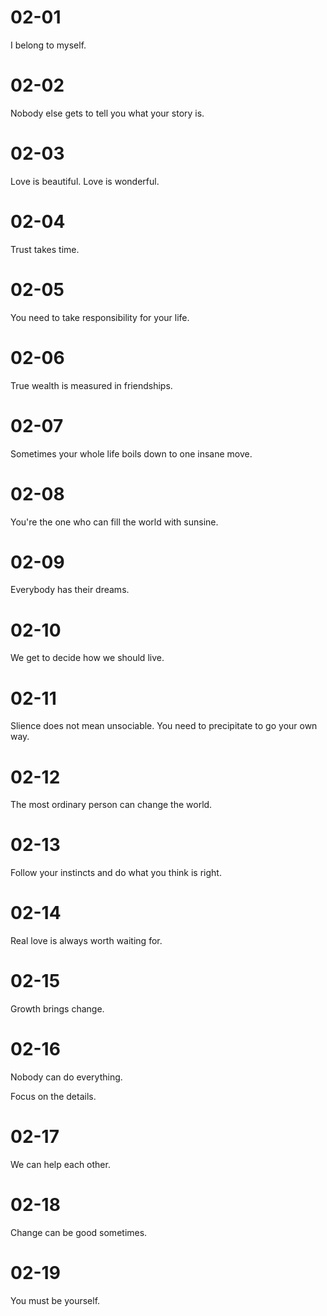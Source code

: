 # 02-01

I belong to myself.

# 02-02

Nobody else gets to tell you what your story is.

# 02-03

Love is beautiful. Love is wonderful.

# 02-04

Trust takes time.

# 02-05

You need to take responsibility for your life.

# 02-06

True wealth is measured in friendships.

# 02-07

Sometimes your whole life boils down to one insane move.

# 02-08

You're the one who can fill the world with sunsine.

# 02-09

Everybody has their dreams.

# 02-10

We get to decide how we should live.

# 02-11

Slience does not mean unsociable. You need to precipitate to go your own way.

# 02-12

The most ordinary person can change the world.

# 02-13

Follow your instincts and do what you think is right.

# 02-14

Real love is always worth waiting for.

# 02-15

Growth brings change.

# 02-16

Nobody can do everything.

Focus on the details.

# 02-17

We can help each other.

# 02-18

Change can be good sometimes.

# 02-19

You must be yourself.